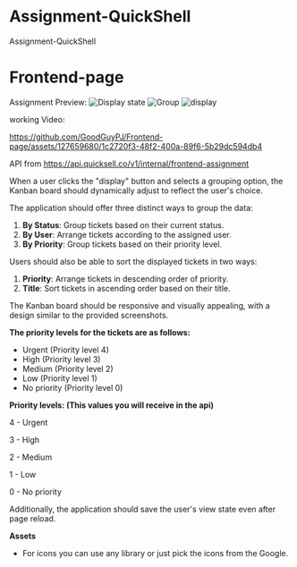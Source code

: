 # Assignment-QuickShell
Assignment-QuickShell
# Frontend-page
Assignment
Preview: 
![Display state](https://github.com/GoodGuyPJ/Frontend-page/assets/127659680/8106c29d-8014-43b9-9229-50cc231a7523)
![Group](https://github.com/GoodGuyPJ/Frontend-page/assets/127659680/30b2f49b-ecec-4bb7-a5ff-40e47e902246)
![display](https://github.com/GoodGuyPJ/Frontend-page/assets/127659680/eaaae3ee-a4e9-48a0-8f2d-1e4167d89c23)

working Video:

https://github.com/GoodGuyPJ/Frontend-page/assets/127659680/1c2720f3-48f2-400a-89f6-5b29dc594db4


API from  https://api.quicksell.co/v1/internal/frontend-assignment

When a user clicks the "display" button and selects a grouping option, the Kanban board should dynamically adjust to reflect the user's choice.

The application should offer three distinct ways to group the data:

1. **By Status**: Group tickets based on their current status.
2. **By User**: Arrange tickets according to the assigned user.
3. **By Priority**: Group tickets based on their priority level.

Users should also be able to sort the displayed tickets in two ways:

1. **Priority**: Arrange tickets in descending order of priority.
2. **Title**: Sort tickets in ascending order based on their title.

The Kanban board should be responsive and visually appealing, with a design similar to the provided screenshots. 

**The priority levels for the tickets are as follows:**

- Urgent (Priority level 4)
- High (Priority level 3)
- Medium (Priority level 2)
- Low (Priority level 1)
- No priority (Priority level 0)

**Priority levels: (This values you will receive in the api)**

4 - Urgent

3 - High

2 - Medium

1 - Low

0 - No priority

Additionally, the application should save the user's view state even after page reload.

**Assets**

- For icons you can use any library or just pick the icons from the Google.
  
